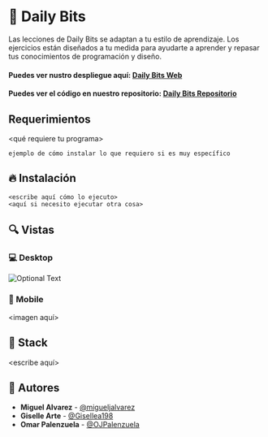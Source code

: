 # 💎 Daily Bits


Las lecciones de Daily Bits se adaptan a tu estilo de aprendizaje. Los ejercicios están diseñados a tu medida para ayudarte a aprender y repasar tus conocimientos de programación y diseño.


#### Puedes ver nustro despliegue aquí: [Daily Bits Web](https://daily-bits-react.netlify.app/)
#### Puedes ver el código en nuestro repositorio: [Daily Bits Repositorio](https://github.com/migueljalvarez/daily-bits)

## Requerimientos

<qué requiere tu programa>

```shell
ejemplo de cómo instalar lo que requiero si es muy específico
```

## 🔥 Instalación

```shell
<escribe aquí cómo lo ejecuto>
<aquí si necesito ejecutar otra cosa>
```

## 🔍 Vistas 

### 💻 Desktop

![Optional Text](../src/assets/svg/logo.svg)

### 📱 Mobile

<imagen aquí>

## 📌 Stack

<escribe aquí>

## 🌟 Autores

* **Miguel Alvarez**  - [@migueljalvarez](https://github.com/migueljalvarez)
* **Giselle Arte**  - [@Gisellea198](https://github.com/Gisellea198)
* **Omar Palenzuela**  - [@OJPalenzuela](https://github.com/OJPalenzuela)
